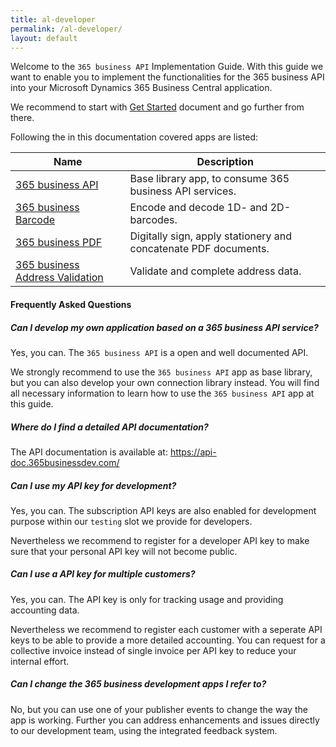 ```yaml
---
title: al-developer
permalink: /al-developer/
layout: default
---
```

Welcome to the `365 business API` Implementation Guide. With this guide we want to enable you to implement the functionalities for the 365 business API into your Microsoft Dynamics 365 Business Central application.

We recommend to start with [Get Started](./get-started.md) document and go further from there.

Following the in this documentation covered apps are listed:

| Name | Description |
| --- | --- |
| [365 business API](./365businessapi/README.md) | Base library app, to consume 365 business API services. |
| [365 business Barcode](./365businessbarcode/README.md) | Encode and decode 1D- and 2D-barcodes. |
| [365 business PDF](./365businesspdf/README.md) | Digitally sign, apply stationery and concatenate PDF documents. |
| [365 business Address Validation](./365businessaddressvalidation/README.md) | Validate and complete address data. |

#### Frequently Asked Questions

##### Can I develop my own application based on a 365 business API service?
Yes, you can. The `365 business API` is a open and well documented API.

We strongly recommend to use the `365 business API` app as base library, but you can also develop your own connection library instead. You will find all necessary information to learn how to use the `365 business API` app at this guide.

##### Where do I find a detailed API documentation?
The API documentation is available at: https://api-doc.365businessdev.com/

##### Can I use my API key for development?
Yes, you can. The subscription API keys are also enabled for development purpose within our `testing` slot we provide for developers.

Nevertheless we recommend to register for a developer API key to make sure that your personal API key will not become public.

##### Can I use a API key for multiple customers?
Yes, you can. The API key is only for tracking usage and providing accounting data.

Nevertheless we recommend to register each customer with a seperate API keys to be able to provide a more detailed accounting. You can request for a collective invoice instead of single invoice per API key to reduce your internal effort.

##### Can I change the 365 business development apps I refer to?
No, but you can use one of your publisher events to change the way the app is working. Further you can address enhancements and issues directly to our development team, using the integrated feedback system.